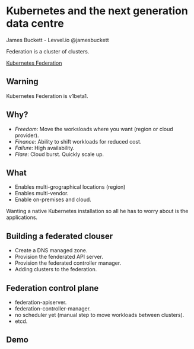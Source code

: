 # Kubernetes and the next generation data centre

James Buckett - Levvel.io
@jamesbuckett

Federation is a cluster of clusters.

[Kubernetes Federation](https://kubernetes.io/docs/concepts/cluster-administration/federation/)

## Warning

Kubernetes Federation is v1beta1.

## Why?

- *Freedom*: Move the worksloads where you want (region or cloud provider).
- *Finance*: Ability to shift workloads for reduced cost.
- *Failure*: High availability.
- *Flare*: Cloud burst. Quickly scale up.

## What

- Enables multi-grographical locations (region)
- Enables multi-vendor.
- Enable on-premises and cloud.

Wanting a native Kubernetes installation so all he has to worry about is the applications.

## Building a federated clouser

- Create a DNS managed zone.
- Provision the fenderated API server.
- Provision the federated controller manager.
- Adding clusters to the federation.

## Federation control plane

- federation-apiserver.
- federation-controller-manager.
- no scheduler yet (manual step to move workloads between clusters).
- etcd.

## Demo
